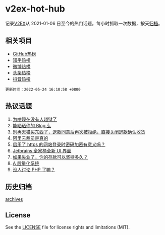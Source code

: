 # v2ex-hot-hub

 记录[V2EX](https://www.v2ex.com/)从 2021-01-06 日至今的热门话题。每小时抓取一次数据，按天[归档](archives)。
 
 ## 相关项目

- [GitHub热榜](https://github.com/lonnyzhang423/github-hot-hub)
- [知乎热榜](https://github.com/lonnyzhang423/zhihu-hot-hub)
- [微博热榜](https://github.com/lonnyzhang423/weibo-hot-hub)
- [头条热榜](https://github.com/lonnyzhang423/toutiao-hot-hub)
- [抖音热榜](https://github.com/lonnyzhang423/douyin-hot-hub)


 `更新时间：2022-05-24 16:10:58 +0800`

## 热议话题

1. [为啥现在没有人越狱了](https://www.v2ex.com/t/854860)
1. [能晒晒你的 Blog 么](https://www.v2ex.com/t/854740)
1. [别再天猫买东西了，退款同意后再次被拒绝，直接关闭退款确认收货](https://www.v2ex.com/t/854856)
1. [阿里云裁员是真的](https://www.v2ex.com/t/854867)
1. [启用了 https 的网站登录时密码加密有意义吗？](https://www.v2ex.com/t/854741)
1. [Jetbrains 全家桶全新 UI 界面](https://www.v2ex.com/t/854816)
1. [如果失业了，你的存款可以坚持多久？](https://www.v2ex.com/t/854916)
1. [A 股量化系统](https://www.v2ex.com/t/854739)
1. [没人讨论 PHP 了嘛？](https://www.v2ex.com/t/854863)

## 历史归档

[archives](archives)

## License

See the [LICENSE](LICENSE) file for license rights and limitations (MIT).
